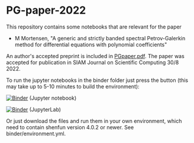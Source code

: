# PG-paper-2022
This repository contains some notebooks that are relevant for the paper

  - M Mortensen, "A generic and strictly banded spectral Petrov-Galerkin method for differential equations with polynomial coefficients"

An author's accepted preprint is included in [PGpaper.pdf](PGpaper.pdf). The paper was accepted for publication in SIAM Journal on Scientific Computing 30/8 2022.

To run the jupyter notebooks in the binder folder just press the button (this may take up to 5-10 minutes to build the environment):

[![Binder](https://mybinder.org/badge_logo.svg)](https://mybinder.org/v2/gh/spectralDNS/PG-paper-2022/main?filepath=binder) (Jupyter notebook)

[![Binder](https://mybinder.org/badge_logo.svg)](https://mybinder.org/v2/gh/spectralDNS/PG-paper-2022/main?labpath=binder) (JupyterLab)

Or just download the files and run them in your own environment, which need to contain shenfun version 4.0.2 or newer. See binder/environment.yml.
